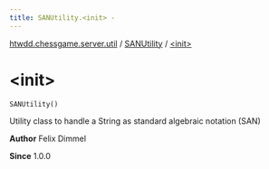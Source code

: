 ```yaml
---
title: SANUtility.<init> - 
---
```


[htwdd.chessgame.server.util](../index.html) / [SANUtility](index.html) / [&lt;init&gt;](./-init-.html)

# &lt;init&gt;

`SANUtility()`

Utility class to handle a String as standard algebraic notation (SAN)

**Author**
Felix Dimmel

**Since**
1.0.0

